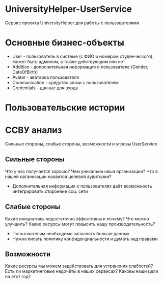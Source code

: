 # UniversityHelper-UserService
Сервис проекта UniversityHelper для работы с пользователями

# Основные бизнес-объекты
* User - пользователь в системе (с ФИО и номером студенческого), может быть админом, а также действующим или нет
* Addition - дополнительная информация о пользователе (Gender, DateOfBirth)
* Avatar - аватарка пользователя
* Communication - средство связи с пользователем
* Credentials - данные для входа

# Пользовательские истории


# ССВУ анализ
Сильные стороны, слабые стороны, возможности и угрозы UserService
## Сильные стороны
Что у нас получается хорошо?
Чем уникальна наша организации?
Что в нашей организации нравится целевой аудитории?


* Дополнительная информация о пользователях даёт возможность интегрировать сторонние соц. сети

## Слабые стороны
Какие инициативы недостаточно эффективны и почему?
Что можно улучшить?
Какие ресурсы могут повысить нашу производительность?

* Пользователям необходимо заполнять больше данных
* Нужно писать политику конфиденциальности и думать над правами

## Возможности
Какие ресурсы мы можем задействовать для устранения слабостей?
Есть ли маркетинговые недочёты в наших сервисах?
Каковы наши цели на этот год?

## 